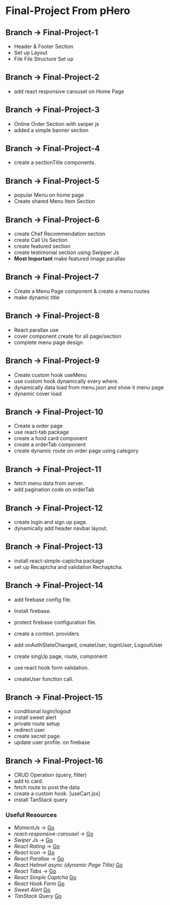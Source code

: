 # Final-Project From pHero

## Branch -> Final-Project-1

* Header & Footer Section
* Set up Layout
* File File Structure Set up

## Branch -> Final-Project-2

* add react responsive carousel on Home Page

## Branch -> Final-Project-3

* Online Order Section with swiper js
* added a simple banner section

## Branch -> Final-Project-4

* create a sectionTitle components.

## Branch -> Final-Project-5

* popular Menu on home page
* Create shared Menu Item Section

## Branch -> Final-Project-6

* create Chef Recommendation section
* create Call Us Section
* create featured section
* create testimonial section using Swipper Js
* __Most Important__ make featured image parallax

## Branch -> Final-Project-7

* Create a Menu Page component & create a menu routes
* make dynamic title

## Branch -> Final-Project-8

* React parallax use
* cover component create for all page/section
* complete menu page design

## Branch -> Final-Project-9

* Create custom hook useMenu
* use custom hook dynamically every where.
* dynamically data load from menu.json and show it menu page
* dynamic cover load

## Branch -> Final-Project-10

* Create a order page
* use react-tab package
* create a food card component
* create a orderTab component
* create dynamic route on order page using category

## Branch -> Final-Project-11

* fetch menu data from server.
* add pagination code on orderTab

## Branch -> Final-Project-12

* create login and sign up page.
* dynamically add header navbar layout.

## Branch -> Final-Project-13

* install react-simple-captcha package
* set up Recaptcha and validation Rechaptcha.

## Branch -> Final-Project-14

* add firebase config file.
* Install firebase.
* protect firebase configuration file.
* create a context. providers

* add onAuthStateChanged, createUser, loginUser, LogoutUser

* create singUp page, route, component
* use react hook form validation.
* createUser function call.

## Branch -> Final-Project-15

* conditional login/logout
* install sweet alert
* private route setup
* redirect user
* create secret page.
* update user profile. on firebase

## Branch -> Final-Project-16

* CRUD Operation (query, filter)
* add to card.
* fetch route to post the data
* create a custom hook. [useCart.jsx]
* install TanStack query

### Useful Resources

* _MomentJs_ -> [Go](https://momentjs.com/)
* _react-responsive-carousel_ -> [Go](https://github.com/leandrowd/react-responsive-carousel)
* _Swiper Js_ -> [Go](https://swiperjs.com/demos)
* _React Rating_ -> [Go](https://github.com/smastrom/react-rating)
* _React Icon_ -> [Go](https://react-icons.github.io/)
* _React Parallax_ -> [Go](https://www.npmjs.com/package/react-parallax)
* _React Helmet async (dynamic Page Title)_ [Go](https://www.npmjs.com/package/react-helmet-async)
* _React Tabs_ -> [Go](https://github.com/reactjs/react-tabs)
* _React Simple Captcha_ [Go](https://www.npmjs.com/package/react-simple-captcha)
* _React Hook Form_ [Go](https://react-hook-form.com/)
* _Sweet Alert_ [Go](https://sweetalert2.github.io/#download)
* _TanStack Query_ [Go](https://tanstack.com/query/latest/docs/react)

